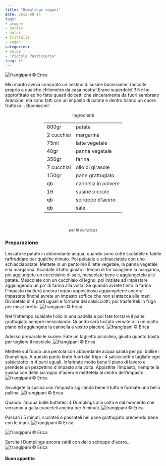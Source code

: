 ```yaml
---
title: "Dumplings vegani"
date: 2015-08-14
tags:
- prugne
- patate
- dolci
- frittelle
- vegan
categories:
- Dolce
- "Piccola Pasticceria"
lang: it
---
```

![](header.jpg "frangipani © Erica")

Mio marito aveva comprato un cestino di susine buonissime, raccolte proprio a qualche chilometro da casa nostra! Erano superdolci!!! Ne ho approfittato ed ho fatto questi dolcetti che sinceramente da fuori sembrano Arancine, ma sono fatti con un impasto di patate e dentro hanno un cuore fruttoso... Buonissimi!


<div id="wrapper" style="text-align: center">
  <div id="yourdiv" style="display: inline-block;">
    <div class="ingredients">
      <div class="ingredients-title">Ingredienti</div>
      <table>
        <tbody>
          <tr>
            <td>800gr</td>
            <td>patate</td>
          </tr>
          <tr>
            <td>2 cucchiai</td>
            <td>margarina</td>
          </tr>
          <tr>
            <td>75ml</td>
            <td>latte vegetale</td>
          </tr>
          <tr>
            <td>40gr</td>
            <td>panna vegetale</td>
          </tr>
          <tr>
            <td>350gr</td>
            <td>farina</td>
          </tr>
          <tr>
            <td>7 cucchiai</td>
            <td>olio di girasole</td>
          </tr>
          <tr>
            <td>150gr</td>
            <td>pane grattugiato</td>
          </tr>
          <tr>
            <td>qb</td>
            <td>cannella in polvere</td>
          </tr>
          <tr>
            <td>16</td>
            <td>susine piccole</td>
          </tr>
          <tr>
            <td>qb</td>
            <td>sciroppo d'acero</td>
          </tr>
          <tr> 
            <td>qb</td>
            <td>sale</td>
          </tr>
        </tbody>
      </table>
      <br></br>
      <i class="pull-right" style="font-size: 80%;">per 16 dumplings</i>
    </div>
  </div>
</div>


<h3>
  <font color="grey">
    <i class="fa fa-cogs"></i>
  </font> Preparazione
</h3>

Lessate le patate in abbondante acqua, quando sono cotte scolatele e fatele raffreddare per qualche minuto. Poi pelatele e schiacciatele con uno schiacciapatate. Mettete in un pentolino il latte vegetale, la panna vegetale e la margarina. Scaldate il tutto giusto il tempo di far sciogliere la margarina, poi aggiungete un cucchiaino di sale, mescolate bene e aggiungetelo alle patate. Mescolate con un cucchiaio di legno, poi iniziate ad impastare aggiungendo un po' di farina alla volta. Se quando avrete finito la farina l'impasto risulterà ancora troppo appiccicoso aggiungetene ancora! Impastate finché avrete un impasto soffice che non si attacca alle mani. Dividetelo in 4 parti uguali e formate dei salsicciotti, poi trasferiteli in frigo per mezz'oretta.
![](impasto.jpg "frangipani © Erica")

Nel frattempo scaldate l'olio in una padella e poi fate torstare il pane grattugiato sempre mescolando. Quando sarà tostato versatelo in un piatto piano ed aggiungete la cannella a vostro piacere.
![](pangrattato.jpg "frangipani © Erica")

Adesso preparate le susine. Fate un taglietto piccolino, giusto quanto basta per togliere il nocciolo.
![](prugne.jpg "frangipani © Erica")

Mettete sul fuoco una pentola con abbondante acqua salata per poi bollire i Dumplings. A questo punto tirate fuori dal frigo i 4 salsicciotti e tagliate ogni salsicciotto in 4 parti uguali. Infarinate molto bene il piano di lavoro e prendete un pezzettino d'impasto alla volta. Appiattite l'impasto, riempite la susina con dello sciroppo d'acero e mettetela al centro dell'impasto.
![](riempire.jpg "frangipani © Erica")

Avvolgete la susina con l'impasto sigillando bene il tutto e formate una bella pallina.
![](fatto.jpg "frangipani © Erica")

Quando l'acqua bolle buttateci 4 Dumplings alla volta e dal momento che verranno a galla cuoceteli ancora per 5 minuti.
![](bollire.jpg "frangipani © Erica")

Passati i 5 minuti, scolateli e passateli nel pane grattugiato premendo bene con le mani.
![](impanare.jpg "frangipani © Erica")

![](impanati.jpg "frangipani © Erica")

Servite i Dumplings ancora caldi con dello sciroppo d'acero...
![](risultato.jpg "frangipani © Erica")


<h4>Buon appetito
  <font color="red">
    <i class="fa fa-smile-o"></i>
  </font>
</h4>
